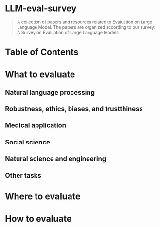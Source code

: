 # LLM-eval-survey
> A collection of papers and resources related to Evaluation on Large Language Model.
> The papers are organized according to our survey: A Survey on Evaluation of Large Language Models
> 
# Table of Contents
# What to evaluate
## Natural language processing
## Robustness, ethics, biases, and trustthiness
## Medical application
## Social science
## Natural science and engineering
## Other tasks
# Where to evaluate
# How to evaluate
